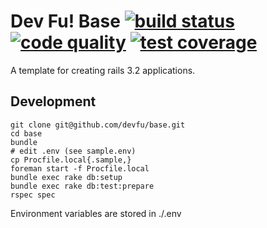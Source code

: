 Dev Fu! Base [![build status][ci-image]][ci] [![code quality][cq-image]][cq] [![test coverage][cc-image]][cc]
=============================================================================================================

A template for creating rails 3.2 applications.

## Development

```
git clone git@github.com/devfu/base.git
cd base
bundle
# edit .env (see sample.env)
cp Procfile.local{.sample,}
foreman start -f Procfile.local
bundle exec rake db:setup
bundle exec rake db:test:prepare
rspec spec
```

Environment variables are stored in ./.env

<!-- links -->
[cc]: https://coveralls.io/r/devfu/base "test coverage"
[ci]: http://travis-ci.org/devfu/base "build status"
[cq]: https://codeclimate.com/github/devfu/base "code quality"

<!-- images -->
[cc-image]: https://coveralls.io/repos/devfu/base/badge.png
[ci-image]: https://secure.travis-ci.org/devfu/base.png
[cq-image]: https://codeclimate.com/github/devfu/base.png

